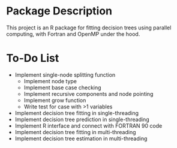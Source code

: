 Package Description
===================

This project is an R package for fitting decision trees using parallel computing, with Fortran and OpenMP under the hood.

To-Do List
==========

* Implement single-node splitting function
	* Implement node type
	* Implement base case checking
	* Implement recursive components and node pointing
	* Implement grow function
	* Write test for case with >1 variables
* Implement decision tree fitting in single-threading
* Implement decision tree prediction in single-threading
* Implement R interface and connect with FORTRAN 90 code
* Implement decision tree fitting in multi-threading
* Implement decision tree estimation in multi-threading


